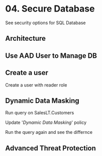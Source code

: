 # 04. Secure Database

See security options for SQL Database

## Architecture

## 

## Use AAD User to Manage DB

## Create a user

Create a user with reader role

## Dynamic Data Masking

Run query on SalesLT.Customers

Update '_Dynamic Data Masking_' policy

Run the query again and see the differnce

## Advanced Threat Protection

